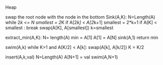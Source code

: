 Heap

swap the root node with the node in the bottom
Sink(A,K):
	N=Length(A)
	while 2*k <= N
		smallest = 2*K 
		if A[2*k] < A[2*k+1]
			smallest = 2*k+1
		if A[K] < smallest : break
		swap(A[K], A[smallest])
		k=smallest

extract_min(A,K):
	N= length(A)
	min = A[1]
	A[1] = A[N]
	sink(A,1)
	return min

swim(A,k)
	while K>1 and A[K/2] < A[k]:
		swap(A[k], A[k/2])
		K = K/2

insert(A,k,val)
	N=Length(A)
	A[N+1] = val
	swim(A,N+1)

	